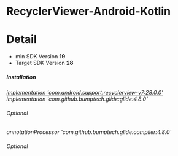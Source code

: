 # RecyclerViewer-Android-Kotlin

<h1>Detail</h1>
<ul>
  <li>min SDK Version <b>19</b></li>
  <li>Target SDK Version <b>28</b></li>
</ul>

<h5>Installation</h5>
<p>
   <i><u>implementation 'com.android.support:recyclerview-v7:28.0.0'</u></i>
   <i>implementation 'com.github.bumptech.glide:glide:4.8.0'</i> <h6>Optional</h6>
   <i>annotationProcessor 'com.github.bumptech.glide:compiler:4.8.0'</i> <h6>Optional</h6>
</p>
